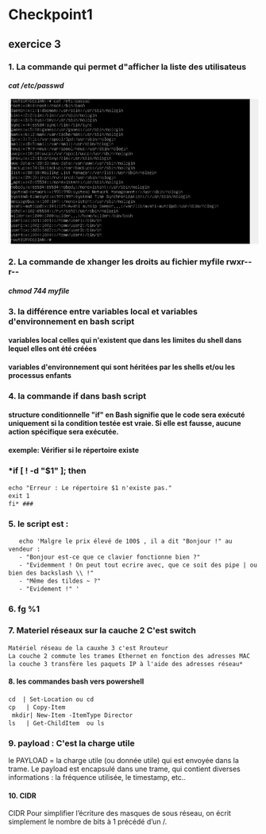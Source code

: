 # Checkpoint1
## exercice 3
### 1. La commande qui permet d"afficher la liste des utilisateus ###
#### *cat /etc/passwd* #### 
![listeUser ](https://github.com/KAOUTARBAH/Checkpoint1/blob/main/USER.png)

### 2. La commande de xhanger les droits au fichier myfile rwxr--r-- ###
#### *chmod 744 myfile* #### 

### 3. la différence entre variables local et variables d'environnement en bash script ###
#### variables local celles qui n'existent que dans les limites du shell dans lequel elles ont été créées ####
#### variables d'environnement  qui sont héritées par les shells et/ou les processus enfants ####


### 4. la commande if dans bash script ###
#### structure conditionnelle "if" en Bash signifie que le code sera exécuté uniquement si la condition testée est vraie. Si elle est fausse, aucune action spécifique sera exécutée. ####

#### exemple: Vérifier si le répertoire existe ####
### *if [ ! -d "$1" ]; then
	echo "Erreur : Le répertoire $1 n'existe pas."
	exit 1
 	fi* ###

### 5. le script est :
       echo 'Malgre le prix élevé de 100$ , il a dit "Bonjour !" au vendeur :
       - "Bonjour est-ce que ce clavier fonctionne bien ?"
       - "Evidemment ! On peut tout ecrire avec, que ce soit des pipe | ou bien des backslash \\ !"
       - "Même des tildes ~ ?"
       - "Evidement !" '
### 6. fg %1 ###

### 7. Materiel réseaux sur la cauche 2 C'est switch
    Matériel réseau de la cauxhe 3 c'est Rrouteur
    La couche 2 commute les trames Ethernet en fonction des adresses MAC 
    la couche 3 transfère les paquets IP à l'aide des adresses réseau*

#### 8. les commandes bash vers powershell
	cd  | Set-Location ou cd
  	cp   | Copy-Item    
 	 mkdir| New-Item -ItemType Director
 	ls   | Get-ChildItem  ou ls

### 9. payload : C'est la charge utile
 le PAYLOAD = la charge utile (ou donnée utile) qui est envoyée dans la 
 trame. Le payload est encapsulé dans une trame, qui contient diverses 
 informations : la fréquence utilisée, le timestamp, etc..

#### 10. CIDR
CIDR Pour simplifier l’écriture des masques de sous réseau, on écrit simplement le nombre de bits à 1 précédé d’un /.


